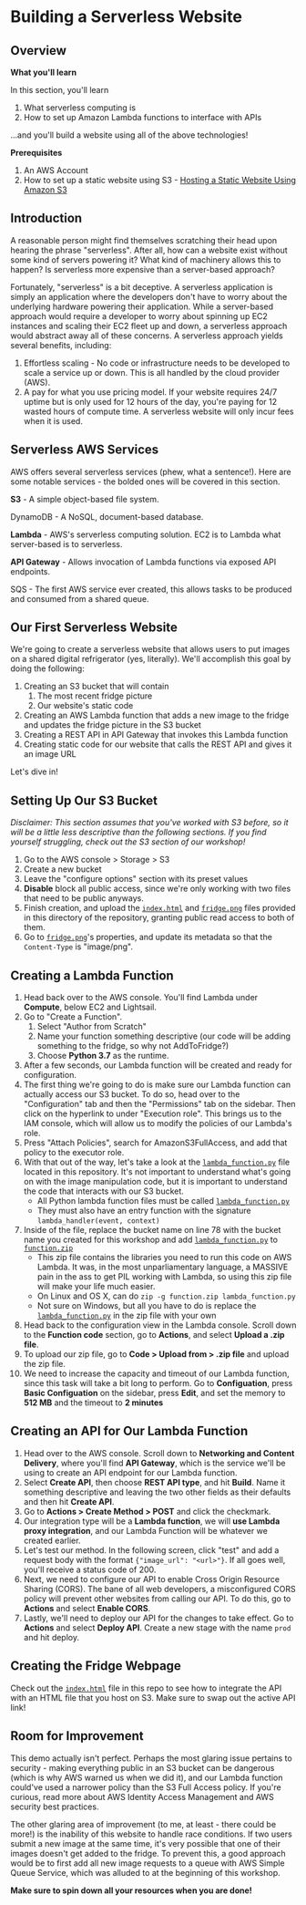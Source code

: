 # Building a Serverless Website

## Overview
**What you'll learn**

In this section, you'll learn
1. What serverless computing is
2. How to set up Amazon Lambda functions to interface with APIs

...and you'll build a website using all of the above technologies!

**Prerequisites**
1. An AWS Account
2. How to set up a static website using S3 - [Hosting a Static Website Using Amazon S3](https://github.com/HackBinghamton/CloudComputingWorkshop/blob/master/S3/StaticWebsiteUsingS3.md)

## Introduction

A reasonable person might find themselves scratching their head upon hearing the phrase "serverless". After all, how can 
a website exist without some kind of servers powering it? What kind of machinery allows this to happen? Is serverless
more expensive than a server-based approach?

Fortunately, "serverless" is a bit deceptive. A serverless application is simply an application where the developers
don't have to worry about the underlying hardware powering their application. While a server-based approach would require
a developer to worry about spinning up EC2 instances and scaling their EC2 fleet up and down, a serverless approach
would abstract away all of these concerns. A serverless approach yields several benefits, including:

1. Effortless scaling - No code or infrastructure needs to be developed to scale a service up or down. This is all handled 
by the cloud provider (AWS).
2. A pay for what you use pricing model. If your website requires 24/7 uptime but is only used for 12 hours of the day,
you're paying for 12 wasted hours of compute time. A serverless website will only incur fees when it is used.


## Serverless AWS Services
AWS offers several serverless services (phew, what a sentence!). Here are some notable services - the bolded ones will 
be covered in this section.

**S3** - A simple object-based file system.

DynamoDB - A NoSQL, document-based database.

**Lambda** - AWS's serverless computing solution. EC2 is to Lambda what server-based is to serverless.

**API Gateway** - Allows invocation of Lambda functions via exposed API endpoints.

SQS - The first AWS service ever created, this allows tasks to be produced and consumed from a shared queue.


## Our First Serverless Website 
We're going to create a serverless website that allows users to put images on a shared digital refrigerator (yes, literally).
We'll accomplish this goal by doing the following:
1. Creating an S3 bucket that will contain
    1. The most recent fridge picture
    2. Our website's static code
2. Creating an AWS Lambda function that adds a new image to the fridge and updates the fridge picture in the S3 bucket
3. Creating a REST API in API Gateway that invokes this Lambda function
4. Creating static code for our website that calls the REST API and gives it an image URL

Let's dive in!


## Setting Up Our S3 Bucket
*Disclaimer: This section assumes that you've worked with S3 before, so it will be a little less descriptive than the following
sections. If you find yourself struggling, check out the S3 section of our workshop!*

1. Go to the AWS console > Storage > S3
2. Create a new bucket
3. Leave the "configure options" section with its preset values
4. **Disable** block all public access, since we're only working with two files that need to be public anyways.
5. Finish creation, and upload the [`index.html`](https://github.com/HackBinghamton/CloudComputingWorkshop/blob/master/Serverless/index.html) and [`fridge.png`](https://github.com/HackBinghamton/CloudComputingWorkshop/blob/master/Serverless/fridge.png) files provided in this directory of the repository, 
granting public read access to both of them.
6. Go to [`fridge.png`](https://github.com/HackBinghamton/CloudComputingWorkshop/blob/master/Serverless/fridge.png)'s properties, and update its metadata so that the `Content-Type` is "image/png".


## Creating a Lambda Function
1. Head back over to the AWS console. You'll find Lambda under **Compute**, below EC2 and Lightsail.
2. Go to "Create a Function".
    1. Select "Author from Scratch"
    2. Name your function something descriptive (our code will be adding something to the fridge, so why not AddToFridge?)
    3. Choose **Python 3.7** as the runtime.
3. After a few seconds, our Lambda function will be created and ready for configuration.
4. The first thing we're going to do is make sure our Lambda function can actually access our S3 bucket. To do so, head over to the "Configuration" tab and then the "Permissions" tab on the sidebar. Then click on the hyperlink to under "Execution role". This brings us to the IAM console, which will allow us to modify the policies of our Lambda's role.
5. Press "Attach Policies", search for AmazonS3FullAccess, and add that policy to the executor role.
6. With that out of the way, let's take a look at the [`lambda_function.py`](https://github.com/HackBinghamton/CloudComputingWorkshop/blob/master/Serverless/lambda_function.py) file located in this repository. It's not 
important to understand what's going on with the image manipulation code, but it is important to understand the code
that interacts with our S3 bucket. 
    * All Python lambda function files must be called [`lambda_function.py`](https://github.com/HackBinghamton/CloudComputingWorkshop/blob/master/Serverless/lambda_function.py)
    * They must also have an entry function with the signature `lambda_handler(event, context)`
7. Inside of the file, replace the bucket name on line 78 with the bucket name you created for this workshop and add [`lambda_function.py`](https://github.com/HackBinghamton/CloudComputingWorkshop/blob/master/Serverless/lambda_function.py) to [`function.zip`](https://github.com/HackBinghamton/CloudComputingWorkshop/blob/master/Serverless/function.zip)
    * This zip file contains the libraries you need to run this code on AWS Lambda. It was, in the most unparliamentary language,
    a MASSIVE pain in the ass to get PIL working with Lambda, so using this zip file will make your life much easier. 
    * On Linux and OS X, can do `zip -g function.zip lambda_function.py`
    * Not sure on Windows, but all you have to do is replace the [`lambda_function.py`](https://github.com/HackBinghamton/CloudComputingWorkshop/blob/master/Serverless/lambda_function.py) in the zip file with your own
8. Head back to the configuration view in the Lambda console. Scroll down to the **Function code** section, go to **Actions**, 
and select **Upload a .zip file**.
8. To upload our zip file, go to **Code > Upload from > .zip file** and upload the zip file. 
9. We need to increase the capacity and timeout of our Lambda function, since this task will take a bit long to perform.
Go to **Configuation**, press **Basic Configuation** on the sidebar, press **Edit**, and set the memory to **512 MB** and the timeout to **2 minutes**
    
## Creating an API for Our Lambda Function
1. Head over to the AWS console. Scroll down to **Networking and Content Delivery**, where you'll find **API Gateway**,
which is the service we'll be using to create an API endpoint for our Lambda function.
2. Select **Create API**, then choose **REST API type**, and hit **Build**. Name it something descriptive and leaving the two other fields as their defaults and then hit **Create API**.
3. Go to **Actions > Create Method > POST** and click the checkmark.
4. Our integration type will be a **Lambda function**, we will **use Lambda proxy integration**, and our Lambda Function will be whatever we created earlier.
5. Let's test our method. In the following screen, click "test" and add a request body with the format `{"image_url": "<url>"}`. If all goes well, you'll receive a status code of 200.
6. Next, we need to configure our API to enable Cross Origin Resource Sharing (CORS). The bane of all web developers, a misconfigured CORS policy will prevent other websites from calling our API. To do this, go to **Actions** and select **Enable CORS**. 
7. Lastly, we'll need to deploy our API for the changes to take effect. Go to **Actions** and select **Deploy API**. Create a new stage with the name `prod` and hit deploy.

## Creating the Fridge Webpage

Check out the [`index.html`](https://github.com/HackBinghamton/CloudComputingWorkshop/blob/master/Serverless/index.html) file in this repo to see how to integrate the API with an HTML file that you host on S3. Make sure to swap out the active API link! 

## Room for Improvement
This demo actually isn't perfect. Perhaps the most glaring issue pertains to security - making everything public in an S3
bucket can be dangerous (which is why AWS warned us when we did it), and our Lambda function could've used a narrower policy
than the S3 Full Access policy. If you're curious, read more about AWS Identity Access Management and AWS security best practices.

The other glaring area of improvement (to me, at least - there could be more!) is the inability of this website to handle 
race conditions. If two users submit a new image at the same time, it's very possible that one of their images doesn't get 
added to the fridge. To prevent this, a good approach would be to first add all new image requests to a queue with AWS 
Simple Queue Service, which was alluded to at the beginning of this workshop.

**Make sure to spin down all your resources when you are done!**

